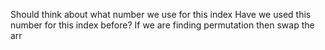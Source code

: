 Should think about what number we use for this index
Have we used this number for this index before?
If we are finding permutation then swap the arr